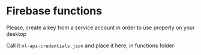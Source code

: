 # Firebase functions

Please, create a key from a service account in order to use properly on your desktop

Call it `ml-api-credentials.json` and place it here, in functions folder